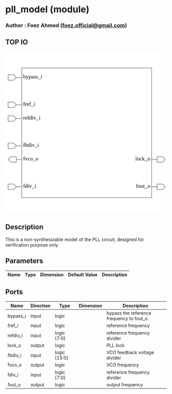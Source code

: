 # pll_model (module)

### Author : Foez Ahmed (foez.official@gmail.com)

## TOP IO
<img src="./pll_model_top.svg">

## Description
 This is a non-synthesizable model of the PLL circuit, designed for verification purpose only.

## Parameters
|Name|Type|Dimension|Default Value|Description|
|-|-|-|-|-|

## Ports
|Name|Direction|Type|Dimension|Description|
|-|-|-|-|-|
|bypass_i|input|logic||bypass the reference frequency to fout_o|
|fref_i|input|logic||reference frequency|
|refdiv_i|input|logic [7:0]||reference frequency divider|
|lock_o|output|logic||PLL lock|
|fbdiv_i|input|logic [15:0]||VCO feedback voltage divider|
|fvco_o|output|logic||VCO frequency|
|fdiv_i|input|logic [7:0]||reference frequency divider|
|fout_o|output|logic||output frequency|

